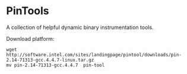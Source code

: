# PinTools

A collection of helpful dynamic binary instrumentation tools.

Download platform:
```
wget http://software.intel.com/sites/landingpage/pintool/downloads/pin-2.14-71313-gcc.4.4.7-linux.tar.gz
mv pin-2.14-71313-gcc.4.4.7  pin-tool
```

